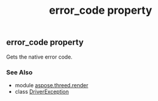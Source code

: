 ﻿---
title: error_code property
second_title: Aspose.3D for Python via .NET API References
description: 
type: docs
weight: 30
url: /python-net/aspose.threed.render/driverexception/error_code/
is_root: false
---

## error_code property


Gets the native error code.

### See Also
* module [aspose.threed.render](../../)
* class [DriverException](/3d/python-net/aspose.threed.render/driverexception)
